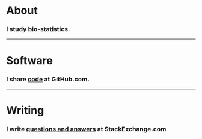 # About

### I study bio-statistics.

***

# Software

### I share [code](https://github.com/zhaoy) at GitHub.com.

***

# Writing

### I write [questions and answers](https://stackexchange.com/users/1014566/zhaoy?tab=accounts) at StackExchange.com